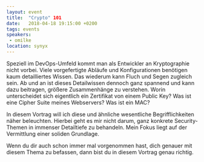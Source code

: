 ```yaml
---
layout: event
title:  "Crypto" 101
date:   2018-04-18 19:15:00 +0200
tags: events
speakers:
 - omilke
location: synyx
---
```


Speziell im DevOps-Umfeld kommt man als Entwickler an Kryptographie
nicht vorbei. Viele vorgefertigte Abläufe und Konfigurationen benötigen
kaum detailliertes Wissen. Das wiederum kann Fluch und Segen zugleich
sein. Ab und an ist dieses Detailwissen dennoch ganz spannend und kann
dazu beitragen, größere Zusammenhänge zu verstehen. Worin unterscheidet
sich eigentlich ein Zertifikat von einem Public Key? Was ist eine Cipher
Suite meines Webservers? Was ist ein MAC?

In diesem Vortrag will ich diese und ähnliche wesentliche
Begrifflichkeiten näher beleuchten. Hierbei geht es mir nicht darum,
ganz konkrete Security-Themen in immenser Detailtiefe zu behandeln. Mein
Fokus liegt auf der Vermittlung einer soliden Grundlage.

Wenn du dir auch schon immer mal vorgenommen hast, dich genauer mit
diesem Thema zu befassen, dann bist du in diesem Vortrag genau richtig.
